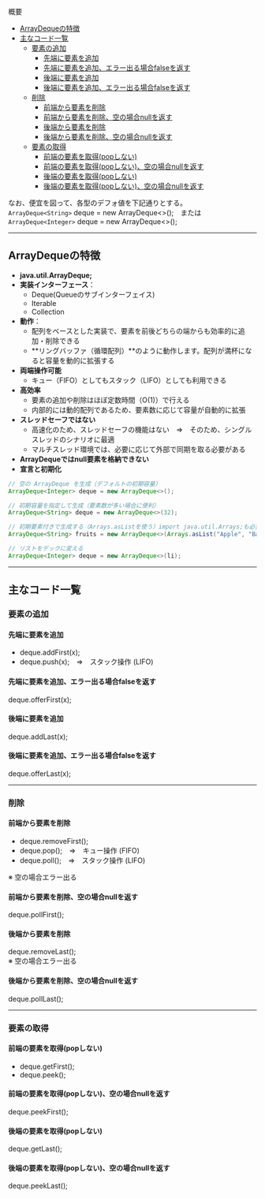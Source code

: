 概要
* [ArrayDequeの特徴](#arraydequeの特徴)
* [主なコード一覧](#主なコード一覧)
  * [要素の追加](#要素の追加)
    * [先端に要素を追加](#先端に要素を追加)
    * [先端に要素を追加、エラー出る場合falseを返す](#先端に要素を追加エラー出る場合falseを返す)
    * [後端に要素を追加](#後端に要素を追加)
    * [後端に要素を追加、エラー出る場合falseを返す](#後端に要素を追加エラー出る場合falseを返す)
  * [削除](#削除)
    * [前端から要素を削除](#前端から要素を削除)
    * [前端から要素を削除、空の場合nullを返す](#前端から要素を削除空の場合nullを返す)
    * [後端から要素を削除](#後端から要素を削除)
    * [後端から要素を削除、空の場合nullを返す](#後端から要素を削除空の場合nullを返す)
  * [要素の取得](#要素の取得)
    * [前端の要素を取得(popしない)](#前端の要素を取得popしない)
    * [前端の要素を取得(popしない)、空の場合nullを返す](#前端の要素を取得popしない空の場合nullを返す)
    * [後端の要素を取得(popしない)](#後端の要素を取得popしない)
    * [後端の要素を取得(popしない)、空の場合nullを返す](#後端の要素を取得popしない空の場合nullを返す)

なお、便宜を図って、各型のデフォ値を下記通りとする。  
`ArrayDeque<String>` deque = new ArrayDeque<>();　または  
`ArrayDeque<Integer>` deque = new ArrayDeque<>();

***************************************************************************
## ArrayDequeの特徴
* **java.util.ArrayDeque;**
* **実装インターフェース**：
  * Deque(Queueのサブインターフェイス)
  * Iterable
  * Collection
* **動作**：
  * 配列をベースとした実装で、要素を前後どちらの端からも効率的に追加・削除できる
  * **リングバッファ（循環配列）**のように動作します。配列が満杯になると容量を動的に拡張する
* **両端操作可能**
  * キュー（FIFO）としてもスタック（LIFO）としても利用できる
* **高効率**
  * 要素の追加や削除はほぼ定数時間（O(1)）で行える
  * 内部的には動的配列であるため、要素数に応じて容量が自動的に拡張
* **スレッドセーフではない**
  * 高速化のため、スレッドセーフの機能はない　⇒　そのため、シングルスレッドのシナリオに最適
  * マルチスレッド環境では、必要に応じて外部で同期を取る必要がある
* **ArrayDequeではnull要素を格納できない**
* **宣言と初期化**
```Java
// 空の ArrayDeque を生成（デフォルトの初期容量）
ArrayDeque<Integer> deque = new ArrayDeque<>();

// 初期容量を指定して生成（要素数が多い場合に便利）
ArrayDeque<String> deque = new ArrayDeque<>(32);

// 初期要素付きで生成する（Arrays.asListを使う）import java.util.Arrays;も必要となる
ArrayDeque<String> fruits = new ArrayDeque<>(Arrays.asList("Apple", "Banana", "Cherry"));

// リストをデックに変える
ArrayDeque<Integer> deque = new ArrayDeque<>(li);
```

***************************************************************************
## 主なコード一覧

### 要素の追加
#### 先端に要素を追加
* deque.addFirst(x);
* deque.push(x);　⇒　スタック操作 (LIFO)

#### 先端に要素を追加、エラー出る場合falseを返す
deque.offerFirst(x);

#### 後端に要素を追加
deque.addLast(x);

#### 後端に要素を追加、エラー出る場合falseを返す
deque.offerLast(x);

***************************************************************************
### 削除
#### 前端から要素を削除
* deque.removeFirst();
* deque.pop();　⇒　キュー操作 (FIFO)
* deque.poll();　⇒　スタック操作 (LIFO)

※ 空の場合エラー出る

#### 前端から要素を削除、空の場合nullを返す
deque.pollFirst();

#### 後端から要素を削除
deque.removeLast();  
※ 空の場合エラー出る

#### 後端から要素を削除、空の場合nullを返す
deque.pollLast();

***************************************************************************
### 要素の取得
#### 前端の要素を取得(popしない)
* deque.getFirst();
* deque.peek();

#### 前端の要素を取得(popしない)、空の場合nullを返す
deque.peekFirst();

#### 後端の要素を取得(popしない)
deque.getLast();

#### 後端の要素を取得(popしない)、空の場合nullを返す
deque.peekLast();
